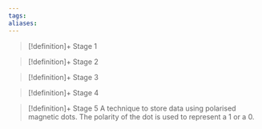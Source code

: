 ```yaml
---
tags:
aliases:
---
```


> [!definition]+ Stage 1
>

> [!definition]+ Stage 2
>

> [!definition]+ Stage 3
>

> [!definition]+ Stage 4
>

> [!definition]+ Stage 5
> A technique to store data using polarised magnetic dots. The polarity of the dot is used to represent a 1 or a 0.



